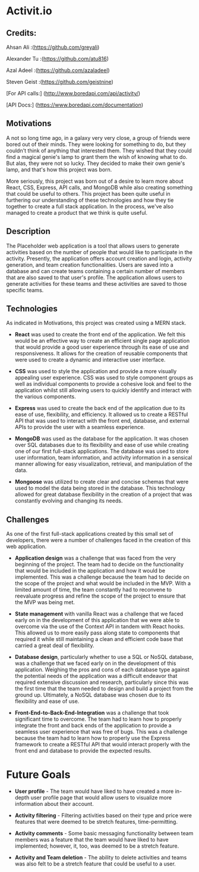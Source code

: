 # Activit.io

## Credits:

Ahsan Ali
:(https://github.com/greyali)

Alexander Tu
:(https://github.com/atu816)

Azal Adeel
:(https://github.com/azaladeel)

Steven Geist
:(https://github.com/geistnine)


[For API calls:] (http://www.boredapi.com/api/activity/)

[API Docs:] (https://www.boredapi.com/documentation)


## Motivations

A not so long time ago, in a galaxy very very close, a group of friends were bored out of their minds. They were looking for something to do, but they couldn't think of anything that interested them. They wished that they could find a magical genie's lamp to grant them the wish of knowing what to do. But alas, they were not so lucky. They decided to make their own genie's lamp, and that's how this project was born. 

More seriously, this project was born out of a desire to learn more about React, CSS, Express, API calls, and MongoDB while also creating something that could be useful to others. This project has been quite useful in furthering our understanding of these technologies and how they tie together to create a full stack application. In the process, we've also managed to create a product that we think is quite useful. 


## Description

The Placeholder web application is a tool that allows users to generate activities based on the number of people that would like to participate in the activity. Presently, the application offers account creation and login, activity generation, and team creation functionalities. Users are saved into a database and can create teams containing a certain number of members that are also saved to that user's profile. The application allows users to generate activities for these teams and these activities are saved to those specific teams. 


## Technologies

As indicated in Motivations, this project was created using a MERN stack. 

  - **React** was used to create the front end of the application. We felt this would be an effective way to create an efficient single page application that would provide a good user experience through its ease of use and responsiveness. It allows for the creation of reusable components that were used to create a dynamic and interactive user interface.

  - **CSS** was used to style the application and provide a more visually appealing user experience. CSS was used to style component groups as well as individual components to provide a cohesive look and feel to the application whilst still allowing users to quickly identify and interact with the various components.

  - **Express** was used to create the back end of the application due to its ease of use, flexibility, and efficiency. It allowed us to create a RESTful API that was used to interact with the front end, database, and external APIs to provide the user with a seamless experience. 

  - **MongoDB** was used as the database for the application. It was chosen over SQL databases due to its flexibility and ease of use while creating one of our first full-stack applications. The database was used to store user information, team information, and activity information in a sensical manner allowing for easy visualization, retrieval, and manipulation of the data. 

  - **Mongoose** was utilized to create clear and concise schemas that were used to model the data being stored in the database. This technology allowed for great database flexibility in the creation of a project that was constantly evolving and changing its needs.


## Challenges

As one of the first full-stack applications created by this small set of developers, there were a number of challenges faced in the creation of this web application. 

  - **Application design** was a challenge that was faced from the very beginning of the project. The team had to decide on the functionality that would be included in the application and how it would be implemented. This was a challenge because the team had to decide on the scope of the project and what would be included in the MVP. With a limited amount of time, the team constantly had to reconvene to reevaluate progress and refine the scope of the project to ensure that the MVP was being met.

  - **State management** with vanilla React was a challenge that we faced early on in the development of this application that we were able to overcome via the use of the Context API in tandem with React hooks. This allowed us to more easily pass along state to components that required it while still maintaining a clean and efficient code base that carried a great deal of flexibility. 

  - **Database design**, particularly whether to use a SQL or NoSQL database, was a challenge that we faced early on in the development of this application. Weighing the pros and cons of each database type against the potential needs of the application was a difficult endeavor that required extensive discussion and research, particularly since this was the first time that the team needed to design and build a project from the ground up. Ultimately, a NoSQL database was chosen due to its flexibility and ease of use.

  - **Front-End-to-Back-End-Integration** was a challenge that took significant time to overcome. The team had to learn how to properly integrate the front and back ends of the application to provide a seamless user experience that was free of bugs. This was a challenge because the team had to learn how to properly use the Express framework to create a RESTful API that would interact properly with the front end and database to provide the expected results. 


# Future Goals

  - **User profile** - The team would have liked to have created a more in-depth user profile page that would allow users to visualize more information about their account.

  - **Activity filtering** - Filtering activities based on their type and price were features that were deemed to be stretch features, time-permitting. 

  - **Activity comments** - Some basic messaging functionality between team members was a feature that the team would have liked to have implemented; however, it, too, was deemed to be a stretch feature.

  - **Activity and Team deletion** - The ability to delete activities and teams was also felt to be a stretch feature that could be useful to a user. 



